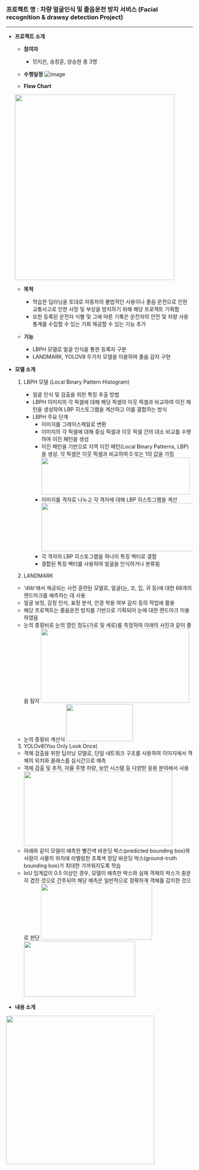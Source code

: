 
### 프로젝트 명 : 차량 얼굴인식 및 졸음운전 방지 서비스 (Facial recognition & drawsy detection Project)
---

- **프로젝트 소개**

  - **참여자**
    - 민지은, 송창훈, 양승원 총 3명

  - **수행일정**
  ![image](https://github.com/JEMinn/open_CV/assets/160000163/2421b2a6-4c83-40d9-aa23-671fda58c0ec)

  - **Flow Chart**
  <img src="https://github.com/JEMinn/open_CV/assets/160000163/53620040-6e85-4dbc-9a70-0f9560c980cd"  width="430" height="500"/>

  - **목적**
    
    - 학습한 딥러닝을 토대로 자동차의 불법적인 사용이나 졸음 운전으로 인한 교통사고로 인한 사망 및 부상을 방지하기 위해 해당 프로젝트 기획함
    - 또한 등록된 운전자 식별 및 그에 따른 기록은 운전자의 안전 및 차량 사용 통계를 수집할 수 있는 기회 제공할 수 있는 기능 추가

  - **기능**
    - LBPH 모델로 얼굴 인식을 통한 등록자 구분
    - LANDMARK, YOLOV8 두가지 모델을 이용하여 졸음 감지 구현


- **모델 소개**
  1. LBPH 모델 (Local Binary Pattern Histogram)
     - 얼굴 인식 및 검출을 위한 특징 추출 방법
     - LBPH 이미지의 각 픽셀에 대해 해당 픽셀의 이웃 픽셀과 비교하여 이진 패턴을 생성하여 LBP 히스토그램을 계산하고 이를 결합하는 방식
     - LBPH 주요 단계
       - 이미지를 그레이스케일로 변환
       - 이미지의 각 픽셀에 대해 중심 픽셀과 이웃 픽셀 간의 대소 비교를 수행하여 이진 패턴을 생성
       - 이진 패턴을 기반으로 지역 이진 패턴(Local Binary Patterns, LBP)을 생성. 각 픽셀은 이웃 픽셀과 비교하여 0 또는 1의 값을 가짐
         <img src="https://github.com/JEMinn/open_CV/assets/160000163/1ca45996-2026-45e0-88aa-225958d27855"  width="400" height="100"/>
       - 이미지를 격자로 나누고 각 격자에 대해 LBP 히스토그램을 계산
         <img src="https://github.com/JEMinn/open_CV/assets/160000163/a0220f57-2d56-4b23-aa4c-d011daf97046"  width="550" height="130"/>
       - 각 격자의 LBP 히스토그램을 하나의 특징 벡터로 결합
       - 결합된 특징 벡터를 사용하여 얼굴을 인식하거나 분류됨

  2. LANDMARK
    - 'dlib'에서 제공되는 사전 훈련된 모델로, 얼굴(눈, 코, 입, 귀 등)에 대한 68개의 랜드마크를 예측하는 데 사용
    - 얼굴 보정, 감정 인식, 표정 분석, 안경 착용 여부 감지 등의 작업에 활용
    - 해당 프로젝트는 졸음운전 방지를 기반으로 기획되어 눈에 대한 랜드마크 이용하였음
    - 눈의 종횡비로 눈의 열린 정도(가로 및 세로)를 측정하여 아래의 사진과 같이 졸음 탐지
      <img src="https://github.com/JEMinn/open_CV/assets/160000163/52f0453a-3599-437b-84bd-ce29c2370ba9"  width="400" height="200"/>
    - 눈의 종횡비 계산식
      <img src="https://github.com/JEMinn/open_CV/assets/160000163/70aae36a-597d-4484-8312-ff0d3b53668c"  width="180" height="100"/>

  3. YOLOv8(You Only Look Once)
    - 객체 검출을 위한 딥러닝 모델로, 단일 네트워크 구조를 사용하여 이미지에서 객체의 위치와 클래스를 실시간으로 예측
    - 객체 검출 및 추적, 자율 주행 차량, 보안 시스템 등 다양한 응용 분야에서 사용
      <img src="https://github.com/JEMinn/open_CV/assets/160000163/3c160c2b-14a3-4370-8222-00fcec300957"  width="400" height="200"/>
    - 아래와 같이 모델이 예측한 빨간색 바운딩 박스(predicted bounding box)와 사람이 사물의 위치에 라벨링한 초록색 정답 바운딩 박스(ground-truth bounding box)가 최대한 가까워지도록 학습
    - IoU 임계값이 0.5 이상인 경우, 모델이 예측한 박스와 실제 객체의 박스가 충분히 겹친 것으로 간주되어 해당 예측은 일반적으로 정확하게 객체를 감지한 것으로 판단
      <img src="https://github.com/JEMinn/open_CV/assets/160000163/d983d055-dc43-4b92-9432-948771fc5059"  width="300" height="150"/>
      <img src="https://github.com/JEMinn/open_CV/assets/160000163/a2606001-0fa7-4e24-a3ce-ad9b1c096f2c"  width="300" height="150"/>

- **내용 소개**



<img src="https://github.com/JEMinn/open_CV/assets/160000163/78457f6c-6f03-4c7f-9be2-77c7bed02c94"  width="400" height="400"/>










